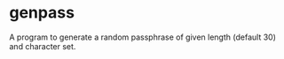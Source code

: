 # genpass
A program to generate a random passphrase of given length (default 30) and character set.
